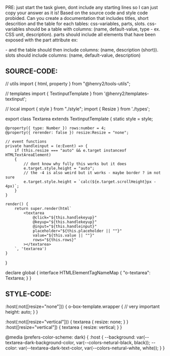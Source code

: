 PRE: just start the task given, dont include any starting lines so I can just copy your answer as it is!
 Based on the source code and style code probided. Can you create a documentation that includes titles, short descrition and the table for each tables: css-variables, parts, slots.
css-variables should be a table with columns: (name, default-value, type - ex. CSS unit, description).
parts should include all elements that have been exposed with the part attribute ex: <p part='foo'> - and the table should then include columns: (name, description (short)).
slots should include columns: (name, default-value, description)

## SOURCE-CODE:
// utils 
import { html, property } from "@henry2/tools-utils";

// templates
import { TextinputTemplate } from '@henry2/templates-textinput';

// local 
import { style } from "./style";
import { Resize } from './types';

export class Textarea extends TextinputTemplate<HTMLTextAreaElement> {
    static style = style;

    @property({ type: Number }) rows:number = 4;
    @property({ rerender: false }) resize:Resize = "none";

    // event functions
    private handleinput = (e:Event) => {
        if (this.resize === "auto" && e.target instanceof HTMLTextAreaElement)
        {
            // dont know why fully this works but it does 
            e.target.style.height = "auto";
            // the -4 is also weird but it works - maybe border ? im not sure 
            e.target.style.height = `calc(${e.target.scrollHeight}px - 4px)`;
        }
    }

    render() {
        return super.render(html`
            <textarea 
                @click="${this.handlekeyup}" 
                @keyup="${this.handlekeyup}" 
                @input="${this.handleinput}" 
                placeholder="${this.placeholder || ""}" 
                value="${this.value || ""}"
                rows="${this.rows}"
            ></textarea>
        `, 'textarea')
    }
}

declare global {
    interface HTMLElementTagNameMap {
        "o-textarea": Textarea;
    }
}
## STYLE-CODE:
:host(:not([resize="none"])) {
    o-box-template.wrapper {
        // very important 
        height: auto;
    }
}

:host(:not([resize="vertical"]))
{
    textarea {
        resize: none;
    }
}
:host([resize="vertical"])
{
    textarea {
        resize: vertical;
    }
}

@media (prefers-color-scheme: dark) {
    :host {
        --background: var(--textarea-dark-background-color, var(--colors-netural-black, black));
        --color: var(--textarea-dark-text-color, var(--colors-netural-white, white));
    }
}